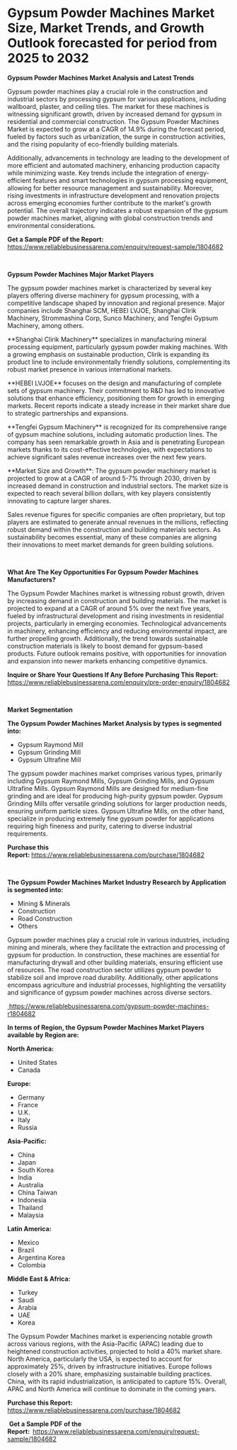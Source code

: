 <p><h1>Gypsum Powder Machines Market Size, Market Trends, and Growth Outlook forecasted for period from 2025 to 2032</h1></p><p><strong>Gypsum Powder Machines Market Analysis and Latest Trends</strong></p>
<p><p>Gypsum powder machines play a crucial role in the construction and industrial sectors by processing gypsum for various applications, including wallboard, plaster, and ceiling tiles. The market for these machines is witnessing significant growth, driven by increased demand for gypsum in residential and commercial construction. The Gypsum Powder Machines Market is expected to grow at a CAGR of 14.9% during the forecast period, fueled by factors such as urbanization, the surge in construction activities, and the rising popularity of eco-friendly building materials. </p><p>Additionally, advancements in technology are leading to the development of more efficient and automated machinery, enhancing production capacity while minimizing waste. Key trends include the integration of energy-efficient features and smart technologies in gypsum processing equipment, allowing for better resource management and sustainability. Moreover, rising investments in infrastructure development and renovation projects across emerging economies further contribute to the market's growth potential. The overall trajectory indicates a robust expansion of the gypsum powder machines market, aligning with global construction trends and environmental considerations.</p></p>
<p><strong>Get a Sample PDF of the Report:&nbsp;</strong> <a href="https://www.reliablebusinessarena.com/enquiry/request-sample/1804682?utm_campaign=3063&utm_medium=2&utm_source=Github&utm_content=ia&utm_term=16042025&utm_id=gypsum-powder-machines">https://www.reliablebusinessarena.com/enquiry/request-sample/1804682</a></p>
<p>&nbsp;</p>
<p><strong>Gypsum Powder Machines Major Market Players</strong></p>
<p><p>The gypsum powder machines market is characterized by several key players offering diverse machinery for gypsum processing, with a competitive landscape shaped by innovation and regional presence. Major companies include Shanghai SCM, HEBEI LVJOE, Shanghai Clirik Machinery, Strommashina Corp, Sunco Machinery, and Tengfei Gypsum Machinery, among others.</p><p>**Shanghai Clirik Machinery** specializes in manufacturing mineral processing equipment, particularly gypsum powder making machines. With a growing emphasis on sustainable production, Clirik is expanding its product line to include environmentally friendly solutions, complementing its robust market presence in various international markets. </p><p>**HEBEI LVJOE** focuses on the design and manufacturing of complete sets of gypsum machinery. Their commitment to R&D has led to innovative solutions that enhance efficiency, positioning them for growth in emerging markets. Recent reports indicate a steady increase in their market share due to strategic partnerships and expansions.</p><p>**Tengfei Gypsum Machinery** is recognized for its comprehensive range of gypsum machine solutions, including automatic production lines. The company has seen remarkable growth in Asia and is penetrating European markets thanks to its cost-effective technologies, with expectations to achieve significant sales revenue increases over the next few years.</p><p>**Market Size and Growth**: The gypsum powder machinery market is projected to grow at a CAGR of around 5-7% through 2030, driven by increased demand in construction and industrial sectors. The market size is expected to reach several billion dollars, with key players consistently innovating to capture larger shares.</p><p>Sales revenue figures for specific companies are often proprietary, but top players are estimated to generate annual revenues in the millions, reflecting robust demand within the construction and building materials sectors. As sustainability becomes essential, many of these companies are aligning their innovations to meet market demands for green building solutions.</p></p>
<p>&nbsp;</p>
<p><strong>What Are The Key Opportunities For Gypsum Powder Machines Manufacturers?</strong></p>
<p><p>The Gypsum Powder Machines market is witnessing robust growth, driven by increasing demand in construction and building materials. The market is projected to expand at a CAGR of around 5% over the next five years, fueled by infrastructural development and rising investments in residential projects, particularly in emerging economies. Technological advancements in machinery, enhancing efficiency and reducing environmental impact, are further propelling growth. Additionally, the trend towards sustainable construction materials is likely to boost demand for gypsum-based products. Future outlook remains positive, with opportunities for innovation and expansion into newer markets enhancing competitive dynamics.</p></p>
<p><strong>Inquire or Share Your Questions If Any Before Purchasing This Report:</strong> <a href="https://www.reliablebusinessarena.com/enquiry/pre-order-enquiry/1804682?utm_campaign=3063&utm_medium=2&utm_source=Github&utm_content=ia&utm_term=16042025&utm_id=gypsum-powder-machines">https://www.reliablebusinessarena.com/enquiry/pre-order-enquiry/1804682</a></p>
<p>&nbsp;</p>
<p><strong>Market Segmentation</strong></p>
<p><strong>The Gypsum Powder Machines Market Analysis by types is segmented into:</strong></p>
<p><ul><li>Gypsum Raymond Mill</li><li>Gypsum Grinding Mill</li><li>Gypsum Ultrafine Mill</li></ul></p>
<p><p>The gypsum powder machines market comprises various types, primarily including Gypsum Raymond Mills, Gypsum Grinding Mills, and Gypsum Ultrafine Mills. Gypsum Raymond Mills are designed for medium-fine grinding and are ideal for producing high-purity gypsum powder. Gypsum Grinding Mills offer versatile grinding solutions for larger production needs, ensuring uniform particle sizes. Gypsum Ultrafine Mills, on the other hand, specialize in producing extremely fine gypsum powder for applications requiring high fineness and purity, catering to diverse industrial requirements.</p></p>
<p><strong>Purchase this Report:&nbsp;</strong><a href="https://www.reliablebusinessarena.com/purchase/1804682?utm_campaign=3063&utm_medium=2&utm_source=Github&utm_content=ia&utm_term=16042025&utm_id=gypsum-powder-machines">https://www.reliablebusinessarena.com/purchase/1804682</a></p>
<p>&nbsp;</p>
<p><strong>The Gypsum Powder Machines Market Industry Research by Application is segmented into:</strong></p>
<p><ul><li>Mining & Minerals</li><li>Construction</li><li>Road Construction</li><li>Others</li></ul></p>
<p><p>Gypsum powder machines play a crucial role in various industries, including mining and minerals, where they facilitate the extraction and processing of gypsum for production. In construction, these machines are essential for manufacturing drywall and other building materials, ensuring efficient use of resources. The road construction sector utilizes gypsum powder to stabilize soil and improve road durability. Additionally, other applications encompass agriculture and industrial processes, highlighting the versatility and significance of gypsum powder machines across diverse sectors.</p></p>
<p><a href="https://www.reliablebusinessarena.com/gypsum-powder-machines-r1804682?utm_campaign=3063&utm_medium=2&utm_source=Github&utm_content=ia&utm_term=16042025&utm_id=gypsum-powder-machines">&nbsp;https://www.reliablebusinessarena.com/gypsum-powder-machines-r1804682</a></p>
<p><strong>In terms of Region, the Gypsum Powder Machines Market Players available by Region are:</strong></p>
<p>
    <p> <strong> North America: </strong>
        <ul>
            <li>United States</li>
            <li>Canada</li>
        </ul>
        </p> 
    <p> <strong> Europe: </strong>
        <ul>
            <li>Germany</li>
            <li>France</li>
            <li>U.K.</li>
            <li>Italy</li>
            <li>Russia</li>
        </ul>
        </p> 
    <p> <strong> Asia-Pacific: </strong>
        <ul>
            <li>China</li>
            <li>Japan</li>
            <li>South Korea</li>
            <li>India</li>
            <li>Australia</li>
            <li>China Taiwan</li>
            <li>Indonesia</li>
            <li>Thailand</li>
            <li>Malaysia</li>
        </ul>
        </p> 
    <p> <strong> Latin America: </strong>
        <ul>
            <li>Mexico</li>
            <li>Brazil</li>
            <li>Argentina Korea</li>
            <li>Colombia</li>
        </ul>
        </p> 
    <p> <strong> Middle East & Africa: </strong>
        <ul>
            <li>Turkey</li>
            <li>Saudi</li>
            <li>Arabia</li>
            <li>UAE</li>
            <li>Korea</li>
        </ul>
    </p>
    </p>
<p><p>The Gypsum Powder Machines market is experiencing notable growth across various regions, with the Asia-Pacific (APAC) leading due to heightened construction activities, projected to hold a 40% market share. North America, particularly the USA, is expected to account for approximately 25%, driven by infrastructure initiatives. Europe follows closely with a 20% share, emphasizing sustainable building practices. China, with its rapid industrialization, is anticipated to capture 15%. Overall, APAC and North America will continue to dominate in the coming years.</p></p>
<p><strong>Purchase this Report: </strong><a href="https://www.reliablebusinessarena.com/purchase/1804682?utm_campaign=3063&utm_medium=2&utm_source=Github&utm_content=ia&utm_term=16042025&utm_id=gypsum-powder-machines">https://www.reliablebusinessarena.com/purchase/1804682</a></p>
<p>&nbsp;<strong>Get a Sample PDF of the Report:&nbsp;&nbsp;</strong><a href="https://www.reliablebusinessarena.com/enquiry/request-sample/1804682?utm_campaign=3063&utm_medium=2&utm_source=Github&utm_content=ia&utm_term=16042025&utm_id=gypsum-powder-machines">https://www.reliablebusinessarena.com/enquiry/request-sample/1804682</a></p>
<p><strong></strong></p>
<p><p></p><p></p><p></p></p>